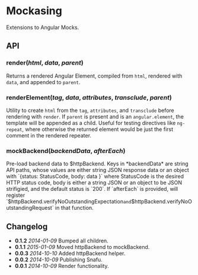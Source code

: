 # Mockasing

Extensions to Angular Mocks.

## API

### **render**(*html*, *data*, *parent*)

Returns a rendered Angular Element, compiled from `html`, rendered with
`data`, and appended to `parent`.

### **renderElement**(*tag*, *data*, *attributes*, *transclude*, *parent*)

Utility to create `html` from the `tag`, `attributes`, and `transclude` before
rendering with `render`. If `parent` is present and is an `angular.element`, the
template will be appended as a child. Useful for testing directives like
`ng-repeat`, where otherwise the returned element would be just the first
comment in the rendered repeater.

### **mockBackend**(*backendData*, *afterEach*)

Pre-load backend data to $httpBackend. Keys in *backendData* are string API
paths, whose values are either string JSON response data or an object with
`{status: StatusCode, body: data }` where StatusCode is the desired HTTP status
code, body is either a string JSON or an object to be JSON strifigied, and the
default status is `200`. If `afterEach` is provided, will register
`$httpBackend.verifyNoOutstandingExpectation` and
`$httpBackend.verifyNoOutstandingRequest` in that function.

## Changelog

* **0.1.2** *2014-01-09* Bumped all children.
* **0.1.1** *2015-01-09* Moved httpBackend to mockBackend.
* **0.0.3** *2014-10-10* Added httpBackend helper.
* **0.0.2** *2014-10-09* Publishing Snafu.
* **0.0.1** *2014-10-09* Render functionality.
